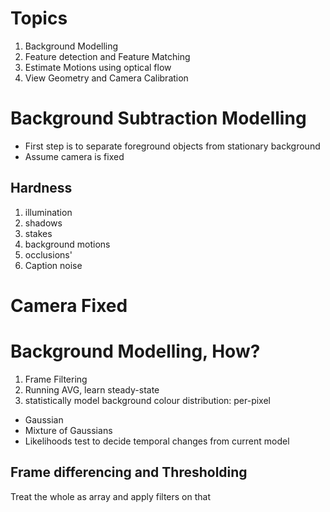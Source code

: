 # Topics 
1. Background Modelling
2. Feature detection and Feature Matching
3. Estimate Motions using optical flow
4. View Geometry and Camera Calibration
# Background Subtraction Modelling
- First step is to separate foreground objects from stationary background
- Assume camera is fixed
## Hardness
1. illumination
2. shadows
3. stakes
4. background motions
5. occlusions'
6. Caption noise

# Camera Fixed
# Background Modelling, How? 
1. Frame Filtering
2. Running AVG, learn steady-state
3. statistically model background colour distribution: per-pixel
- Gaussian
- Mixture of Gaussians
- Likelihoods test to decide temporal changes from current model 
## Frame differencing and Thresholding
Treat the whole as array and apply filters on that
